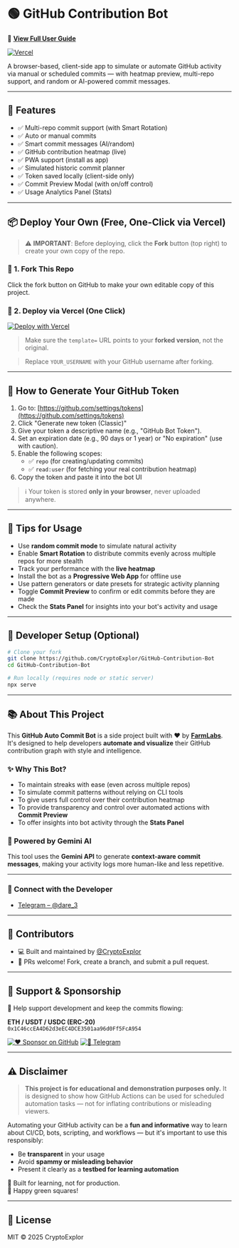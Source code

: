 # 🟢 GitHub Contribution Bot

📘 [**View Full User Guide**](https://your-deployment-url/guide.html)

[![Vercel](https://vercelbadge.vercel.app/api/CryptoExplor/GitHub-Contribution-Bot)](https://github.com/CryptoExplor/GitHub-Contribution-Bot)

A browser-based, client-side app to simulate or automate GitHub activity via manual or scheduled commits — with heatmap preview, multi-repo support, and random or AI-powered commit messages.

---

## 🚀 Features

- ✅ Multi-repo commit support (with Smart Rotation)
- ✅ Auto or manual commits
- ✅ Smart commit messages (AI/random)
- ✅ GitHub contribution heatmap (live)
- ✅ PWA support (install as app)
- ✅ Simulated historic commit planner
- ✅ Token saved locally (client-side only)
- ✅ Commit Preview Modal (with on/off control)
- ✅ Usage Analytics Panel (Stats)

---

## 📦 Deploy Your Own (Free, One-Click via Vercel)

> ⚠️ **IMPORTANT**: Before deploying, click the **Fork** button (top right) to create your own copy of the repo.

### 🔹 1. Fork This Repo

Click the fork button on GitHub to make your own editable copy of this project.

### 🔹 2. Deploy via Vercel (One Click)

[![Deploy with Vercel](https://vercel.com/button)](https://vercel.com/import/project?template=https://github.com/CryptoExplor/GitHub-Contribution-Bot)

> Make sure the `template=` URL points to your **forked version**, not the original.

> Replace `YOUR_USERNAME` with your GitHub username after forking.

---

## 🔑 How to Generate Your GitHub Token

1. Go to: [https://github.com/settings/tokens](https://github.com/settings/tokens)
2. Click "Generate new token (Classic)"
3. Give your token a descriptive name (e.g., "GitHub Bot Token").
4. Set an expiration date (e.g., 90 days or 1 year) or "No expiration" (use with caution).
5. Enable the following scopes:
   - ✅ `repo` (for creating/updating commits)
   - ✅ `read:user` (for fetching your real contribution heatmap)
6. Copy the token and paste it into the bot UI

> ℹ️ Your token is stored **only in your browser**, never uploaded anywhere.

---

## 🧠 Tips for Usage

- Use **random commit mode** to simulate natural activity
- Enable **Smart Rotation** to distribute commits evenly across multiple repos for more stealth
- Track your performance with the **live heatmap**
- Install the bot as a **Progressive Web App** for offline use
- Use pattern generators or date presets for strategic activity planning
- Toggle **Commit Preview** to confirm or edit commits before they are made
- Check the **Stats Panel** for insights into your bot's activity and usage

---

## 🧰 Developer Setup (Optional)

```bash
# Clone your fork
git clone https://github.com/CryptoExplor/GitHub-Contribution-Bot
cd GitHub-Contribution-Bot

# Run locally (requires node or static server)
npx serve
```

---

## 📚 About This Project

This **GitHub Auto Commit Bot** is a side project built with ❤️ by [**FarmLabs**](https://github.com/CryptoExplor). It's designed to help developers **automate and visualize** their GitHub contribution graph with style and intelligence.

### ✨ Why This Bot?

- To maintain streaks with ease (even across multiple repos)
- To simulate commit patterns without relying on CLI tools
- To give users full control over their contribution heatmap
- To provide transparency and control over automated actions with **Commit Preview**
- To offer insights into bot activity through the **Stats Panel**

### 🧠 Powered by Gemini AI

This tool uses the **Gemini API** to generate **context-aware commit messages**, making your activity logs more human-like and less repetitive.

---

### 🔗 Connect with the Developer

- [Telegram – @dare_3](https://t.me/dare_3)

---

## 👥 Contributors

- 💻 Built and maintained by [@CryptoExplor](https://github.com/CryptoExplor)
- 🤝 PRs welcome! Fork, create a branch, and submit a pull request.

---

## 🙌 Support & Sponsorship

💸 Help support development and keep the commits flowing:

**ETH / USDT / USDC (ERC-20)**  
`0x1C46ccEA4D62d3eEC4DCE3501aa96d0Ff5FcA954`

[![❤️ Sponsor on GitHub](https://img.shields.io/badge/Sponsor-%40CryptoExplor-ff69b4?logo=githubsponsors&style=for-the-badge)](https://github.com/sponsors/CryptoExplor)
[![🔗 Telegram](https://img.shields.io/badge/Telegram-Connect-blue?logo=telegram&style=for-the-badge)](https://t.me/dare_3)

---

## ⚠️ Disclaimer

> **This project is for educational and demonstration purposes only.**
> It is designed to show how GitHub Actions can be used for scheduled automation tasks — not for inflating contributions or misleading viewers.

Automating your GitHub activity can be a **fun and informative** way to learn about CI/CD, bots, scripting, and workflows — but it's important to use this responsibly:

- Be **transparent** in your usage
- Avoid **spammy or misleading behavior**
- Present it clearly as a **testbed for learning automation**

🧪 Built for learning, not for production.  
💚 Happy green squares!

---

## 📄 License

MIT © 2025 CryptoExplor
